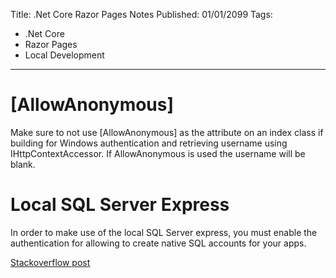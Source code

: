 Title: .Net Core Razor Pages Notes
Published: 01/01/2099
Tags:
 - .Net Core
 - Razor Pages
 - Local Development
---

# [AllowAnonymous]

Make sure to not use [AllowAnonymous] as the attribute on an index class if building for Windows authentication and retrieving username using IHttpContextAccessor.  If AllowAnonymous is used the username will be blank. 

# Local SQL Server Express

In order to make use of the local SQL Server express, you must enable the authentication for allowing to create native SQL accounts for your apps. 

[Stackoverflow post](https://stackoverflow.com/questions/20923015/login-to-microsoft-sql-server-error-18456 ) 